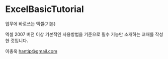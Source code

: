 # ExcelBasicTutorial
업무에 바로쓰는 엑셀(기본)

엑셀 2007 버전 이상 기본적인 사용방법을 기준으로 필수 기능만 소개하는 교재를 작성한 것입니다.

이충욱 hantip@gmail.com
